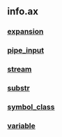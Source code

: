 ## info.ax
### [expansion](../../.arb/info.ax/expansion.ram/.grot/exam.man)
### [pipe_input](../../.arb/info.ax/pipe_input.ram/.grot/exam.man)
### [stream](../../.arb/info.ax/stream.ram/.grot/exam.man)
### [substr](../../.arb/info.ax/substr.ram/.grot/exam.man)
### [symbol_class](../../.arb/info.ax/symbol_class.ram/.grot/exam.man)
### [variable](../../.arb/info.ax/variable.ram/.grot/exam.man)
